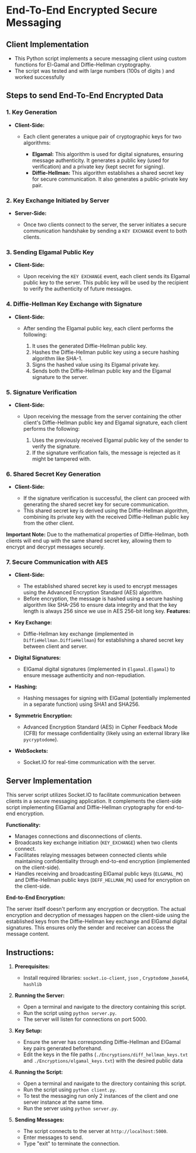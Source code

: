 # End-To-End Encrypted Secure Messaging

## Client Implementation

- This Python script implements a secure messaging client using custom functions for El-Gamal and Diffie-Hellman
cryptography.
- The script was tested and with large numbers (100s of digits ) and worked successfully 

## Steps to send End-To-End Encrypted Data


### 1. Key Generation

-   **Client-Side:**
    
    -   Each client generates a unique pair of cryptographic keys for two algorithms:
        
        -   **Elgamal:** This algorithm is used for digital signatures, ensuring message authenticity. It generates a public key (used for verification) and a private key (kept secret for signing).
        -   **Diffie-Hellman:** This algorithm establishes a shared secret key for secure communication. It also generates a public-private key pair.
        
    

### 2. Key Exchange Initiated by Server

-   **Server-Side:**
    
    -   Once two clients connect to the server, the server initiates a secure communication handshake by sending a `KEY EXCHANGE` event to both clients.
    

### 3. Sending Elgamal Public Key

-   **Client-Side:**
    
    -   Upon receiving the `KEY EXCHANGE` event, each client sends its Elgamal public key to the server. This public key will be used by the recipient to verify the authenticity of future messages.
    

### 4. Diffie-Hellman Key Exchange with Signature

-   **Client-Side:**
    
    -   After sending the Elgamal public key, each client performs the following:
        
        1.  It uses the generated Diffie-Hellman public key.
        2.  Hashes the Diffie-Hellman public key using a secure hashing algorithm like SHA-1.
        3.  Signs the hashed value using its Elgamal private key.
        4.  Sends both the Diffie-Hellman public key and the Elgamal signature to the server.
        
    

### 5. Signature Verification

-   **Client-Side:**
    
    -   Upon receiving the message from the server containing the other client's Diffie-Hellman public key and Elgamal signature, each client performs the following:
        
        1.  Uses the previously received Elgamal public key of the sender to verify the signature.
        2.  If the signature verification fails, the message is rejected as it might be tampered with.
        
    

### 6. Shared Secret Key Generation

-   **Client-Side:**
    
    -   If the signature verification is successful, the client can proceed with generating the shared secret key for secure communication.
    -   This shared secret key is derived using the Diffie-Hellman algorithm, combining its private key with the received Diffie-Hellman public key from the other client.
    

**Important Note:** Due to the mathematical properties of Diffie-Hellman, both clients will end up with the same shared secret key, allowing them to encrypt and decrypt messages securely.

### 7. Secure Communication with AES

-   **Client-Side:**
    -   The established shared secret key is used to encrypt messages using the Advanced Encryption Standard (AES) algorithm.
    -   Before encryption, the message is hashed using a secure hashing algorithm like SHA-256 to ensure data integrity and that the key length is always 256 since we use in AES 256-bit long key. 
**Features:**

- **Key Exchange:**

    - Diffie-Hellman key exchange (implemented in `DiffieHellman.DiffieHellman`) for establishing a shared secret key
      between client and server.

- **Digital Signatures:**

    - ElGamal digital signatures (implemented in `Elgamal.Elgamal`) to ensure message authenticity and non-repudiation.

- **Hashing:**

    - Hashing messages for signing with ElGamal (potentially implemented in a separate function) using SHA1 and SHA256.

- **Symmetric Encryption:**

    - Advanced Encryption Standard (AES) in Cipher Feedback Mode (CFB) for message confidentiality (likely using an
      external library like `pycryptodome`).

- **WebSockets:**

    - Socket.IO for real-time communication with the server.

## Server Implementation

This server script utilizes Socket.IO to facilitate communication between clients in a secure messaging application. It
complements the client-side script implementing ElGamal and Diffie-Hellman cryptography for end-to-end encryption.

**Functionality:**

- Manages connections and disconnections of clients.
- Broadcasts key exchange initiation (`KEY_EXCHANGE`) when two clients connect.
- Facilitates relaying messages between connected clients while maintaining confidentiality through end-to-end
  encryption (implemented on the client-side).
- Handles receiving and broadcasting ElGamal public keys (`ELGAMAL_PK`) and Diffie-Hellman public
  keys (`DEFF_HELLMAN_PK`) used for encryption on the client-side.

**End-to-End Encryption:**

The server itself doesn't perform any encryption or decryption. The actual encryption and decryption of messages happen
on the client-side using the established keys from the Diffie-Hellman key exchange and ElGamal digital signatures. This
ensures only the sender and receiver can access the message content.

## Instructions:

1. **Prerequisites:**

    - Install required libraries:  `socket.io-client`,  `json` , `Cryptodome` ,`base64`, `hashlib`

2. **Running the Server:**
    - Open a terminal and navigate to the directory containing this script.
    - Run the script using `python server.py`.
    - The server will listen for connections on port 5000.

3. **Key Setup:**

    - Ensure the server has corresponding Diffie-Hellman and ElGamal key pairs generated beforehand.
    - Edit the keys in  the file paths (`./Encryptions/diff_hellman_keys.txt` and `./Encryptions/elgamal_keys.txt`) with the desired public data 

4. **Running the Script:**
    - Open a terminal and navigate to the directory containing this script.
    - Run the script using `python client.py`.
    - To test the messaging run only 2 instances of the client and one server instance at the same time.
    - Run the server using  `python server.py`.

5. **Sending Messages:**
    - The script connects to the server at `http://localhost:5000`.
    - Enter messages to send.
    - Type "exit" to terminate the connection.
